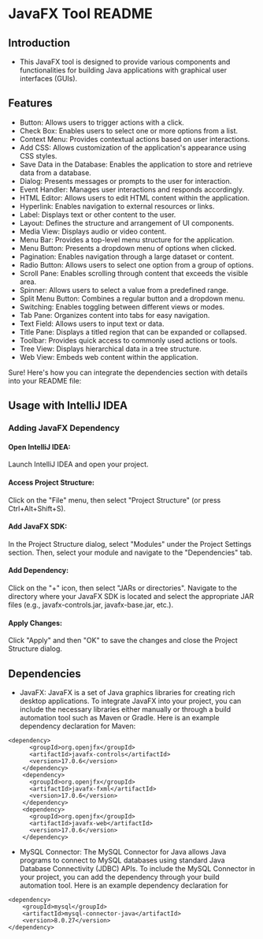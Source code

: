 
# JavaFX Tool README
## Introduction
- This JavaFX tool is designed to provide various components and functionalities for building Java applications with graphical user interfaces (GUIs).

## Features
- Button: Allows users to trigger actions with a click.
- Check Box: Enables users to select one or more options from a list.
- Context Menu: Provides contextual actions based on user interactions.
- Add CSS: Allows customization of the application's appearance using CSS styles.
- Save Data in the Database: Enables the application to store and retrieve data from a database.
- Dialog: Presents messages or prompts to the user for interaction.
- Event Handler: Manages user interactions and responds accordingly.
- HTML Editor: Allows users to edit HTML content within the application.
- Hyperlink: Enables navigation to external resources or links.
- Label: Displays text or other content to the user.
- Layout: Defines the structure and arrangement of UI components.
- Media View: Displays audio or video content.
- Menu Bar: Provides a top-level menu structure for the application.
- Menu Button: Presents a dropdown menu of options when clicked.
- Pagination: Enables navigation through a large dataset or content.
- Radio Button: Allows users to select one option from a group of options.
- Scroll Pane: Enables scrolling through content that exceeds the visible area.
- Spinner: Allows users to select a value from a predefined range.
- Split Menu Button: Combines a regular button and a dropdown menu.
- Switching: Enables toggling between different views or modes.
- Tab Pane: Organizes content into tabs for easy navigation.
- Text Field: Allows users to input text or data.
- Title Pane: Displays a titled region that can be expanded or collapsed.
- Toolbar: Provides quick access to commonly used actions or tools.
- Tree View: Displays hierarchical data in a tree structure.
- Web View: Embeds web content within the application.


Sure! Here's how you can integrate the dependencies section with details into your README file:

## Usage with IntelliJ IDEA
### Adding JavaFX Dependency
 #### Open IntelliJ IDEA: 
Launch IntelliJ IDEA and open your project.

#### Access Project Structure: 
Click on the "File" menu, then select "Project Structure" (or press Ctrl+Alt+Shift+S).

#### Add JavaFX SDK: 
In the Project Structure dialog, select "Modules" under the Project Settings section. Then, select your module and navigate to the "Dependencies" tab.

#### Add Dependency: 
Click on the "+" icon, then select "JARs or directories". Navigate to the directory where your JavaFX SDK is located and select the appropriate JAR files (e.g., javafx-controls.jar, javafx-base.jar, etc.).

#### Apply Changes: 
Click "Apply" and then "OK" to save the changes and close the Project Structure dialog.
## Dependencies
- JavaFX: JavaFX is a set of Java graphics libraries for creating rich desktop applications. To integrate JavaFX into your project, you can include the necessary libraries either manually or through a build automation tool such as Maven or Gradle. Here is an example dependency declaration for Maven:
```
<dependency>
      <groupId>org.openjfx</groupId>
      <artifactId>javafx-controls</artifactId>
      <version>17.0.6</version>
    </dependency>
    <dependency>
      <groupId>org.openjfx</groupId>
      <artifactId>javafx-fxml</artifactId>
      <version>17.0.6</version>
    </dependency>
    <dependency>
      <groupId>org.openjfx</groupId>
      <artifactId>javafx-web</artifactId>
      <version>17.0.6</version>
    </dependency>
```

- MySQL Connector: The MySQL Connector for Java allows Java programs to connect to MySQL databases using standard Java Database Connectivity (JDBC) APIs. To include the MySQL Connector in your project, you can add the dependency through your build automation tool. Here is an example dependency declaration for
```
<dependency>
    <groupId>mysql</groupId>
    <artifactId>mysql-connector-java</artifactId>
    <version>8.0.27</version>
</dependency>

```